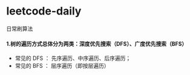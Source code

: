 # leetcode-daily
日常刷算法
#### 1.树的遍历方式总体分为两类：深度优先搜索（DFS）、广度优先搜索（BFS）
- 常见的 DFS ： 先序遍历、中序遍历、后序遍历；
- 常见的 BFS ： 层序遍历（即按层遍历）
